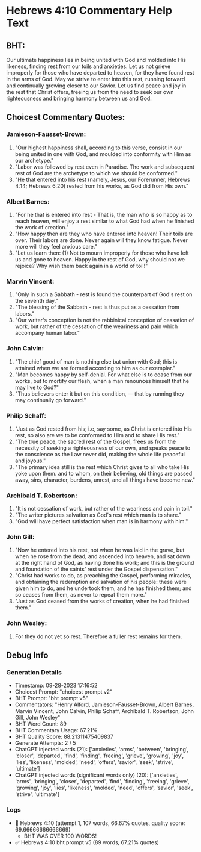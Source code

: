 # Hebrews 4:10 Commentary Help Text

## BHT:
Our ultimate happiness lies in being united with God and molded into His likeness, finding rest from our toils and anxieties. Let us not grieve improperly for those who have departed to heaven, for they have found rest in the arms of God. May we strive to enter into this rest, running forward and continually growing closer to our Savior. Let us find peace and joy in the rest that Christ offers, freeing us from the need to seek our own righteousness and bringing harmony between us and God.

## Choicest Commentary Quotes:
### Jamieson-Fausset-Brown:
1. "Our highest happiness shall, according to this verse, consist in our being united in one with God, and moulded into conformity with Him as our archetype."
2. "Labor was followed by rest even in Paradise. The work and subsequent rest of God are the archetype to which we should be conformed."
3. "He that entered into his rest (namely, Jesus, our Forerunner, Hebrews 4:14; Hebrews 6:20) rested from his works, as God did from His own."

### Albert Barnes:
1. "For he that is entered into rest - That is, the man who is so happy as to reach heaven, will enjoy a rest similar to what God had when he finished the work of creation."
2. "How happy then are they who have entered into heaven! Their toils are over. Their labors are done. Never again will they know fatigue. Never more will they feel anxious care."
3. "Let us learn then: (1) Not to mourn improperly for those who have left us and gone to heaven. Happy in the rest of God, why should not we rejoice? Why wish them back again in a world of toil!"

### Marvin Vincent:
1. "Only in such a Sabbath - rest is found the counterpart of God's rest on the seventh day."
2. "The blessing of the Sabbath - rest is thus put as a cessation from labors."
3. "Our writer's conception is not the rabbinical conception of cessation of work, but rather of the cessation of the weariness and pain which accompany human labor."

### John Calvin:
1. "The chief good of man is nothing else but union with God; this is attained when we are formed according to him as our exemplar."
2. "Man becomes happy by self-denial. For what else is to cease from our works, but to mortify our flesh, when a man renounces himself that he may live to God?"
3. "Thus believers enter it but on this condition, — that by running they may continually go forward."

### Philip Schaff:
1. "Just as God rested from his; i.e, say some, as Christ is entered into His rest, so also are we to be conformed to Him and to share His rest."
2. "The true peace, the sacred rest of the Gospel, frees us from the necessity of seeking a righteousness of our own, and speaks peace to the conscience as the Law never did, making the whole life peaceful and joyous."
3. "The primary idea still is the rest which Christ gives to all who take His yoke upon them. and to whom, on their believing, old things are passed away, sins, character, burdens, unrest, and all things have become new."

### Archibald T. Robertson:
1. "It is not cessation of work, but rather of the weariness and pain in toil."
2. "The writer pictures salvation as God's rest which man is to share."
3. "God will have perfect satisfaction when man is in harmony with him."

### John Gill:
1. "Now he entered into his rest, not when he was laid in the grave, but when he rose from the dead, and ascended into heaven, and sat down at the right hand of God, as having done his work; and this is the ground and foundation of the saints' rest under the Gospel dispensation."
2. "Christ had works to do, as preaching the Gospel, performing miracles, and obtaining the redemption and salvation of his people: these were given him to do, and he undertook them, and he has finished them; and so ceases from them, as never to repeat them more."
3. "Just as God ceased from the works of creation, when he had finished them."

### John Wesley:
1. For they do not yet so rest. Therefore a fuller rest remains for them.


## Debug Info
### Generation Details
- Timestamp: 09-28-2023 17:16:52
- Choicest Prompt: "choicest prompt v2"
- BHT Prompt: "bht prompt v5"
- Commentators: "Henry Alford, Jamieson-Fausset-Brown, Albert Barnes, Marvin Vincent, John Calvin, Philip Schaff, Archibald T. Robertson, John Gill, John Wesley"
- BHT Word Count: 89
- BHT Commentary Usage: 67.21%
- BHT Quality Score: 88.21311475409837
- Generate Attempts: 2 / 5
- ChatGPT injected words (21):
	['anxieties', 'arms', 'between', 'bringing', 'closer', 'departed', 'find', 'finding', 'freeing', 'grieve', 'growing', 'joy', 'lies', 'likeness', 'molded', 'need', 'offers', 'savior', 'seek', 'strive', 'ultimate']
- ChatGPT injected words (significant words only) (20):
	['anxieties', 'arms', 'bringing', 'closer', 'departed', 'find', 'finding', 'freeing', 'grieve', 'growing', 'joy', 'lies', 'likeness', 'molded', 'need', 'offers', 'savior', 'seek', 'strive', 'ultimate']

### Logs
- 🔄 Hebrews 4:10 (attempt 1, 107 words, 66.67% quotes, quality score: 69.66666666666669) 
	- BHT WAS OVER 100 WORDS!
- ✅ Hebrews 4:10 bht prompt v5 (89 words, 67.21% quotes)